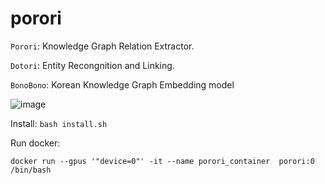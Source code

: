 # porori
`Porori`: Knowledge Graph Relation Extractor.

`Dotori`: Entity Recongnition and Linking.

`BonoBono`: Korean Knowledge Graph Embedding model


![image](https://github.com/Cathy-CHS/porori/assets/61447161/66cdc22b-ad12-45fb-870b-b19ebb5da5f8)


Install: `bash install.sh`

Run docker:
```
docker run --gpus '"device=0"' -it --name porori_container  porori:0 /bin/bash
```
